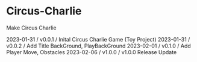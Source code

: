 # Circus-Charlie
Make Circus Charlie

2023-01-31 / v0.0.1 / Inital Circus Charlie Game (Toy Project)
2023-01-31 / v0.0.2 / Add Title BackGround, PlayBackGround
2023-02-01 / v0.1.0 / Add Player Move, Obstacles
2023-02-06 / v1.0.0 / v1.0.0 Release Update
